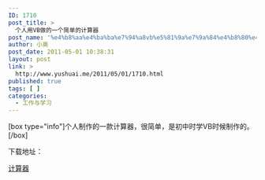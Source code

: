```yaml
---
ID: 1710
post_title: >
  个人用VB做的一个简单的计算器
post_name: '%e4%b8%aa%e4%ba%ba%e7%94%a8vb%e5%81%9a%e7%9a%84%e4%b8%80%e4%b8%aa%e7%ae%80%e5%8d%95%e7%9a%84%e8%ae%a1%e7%ae%97%e5%99%a8'
author: 小奥
post_date: 2011-05-01 10:38:31
layout: post
link: >
  http://www.yushuai.me/2011/05/01/1710.html
published: true
tags: [ ]
categories:
  - 工作与学习
---
```

[box type="info"]个人制作的一款计算器，很简单，是初中时学VB时候制作的。[/box]

下载地址：

<a href="http://www.yushuai.me/wp-content/uploads/2011/05/计算器.zip">计算器</a>